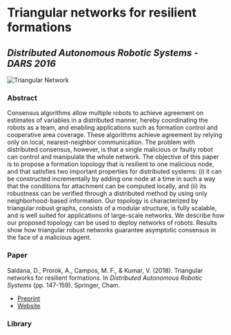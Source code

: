 # Triangular networks for resilient formations 
## _Distributed Autonomous Robotic Systems - DARS 2016_
![Triangular Network](http://swarmslab.com/wp-content/uploads/2022/01/triangular2.png)
### Abstract
Consensus algorithms allow multiple robots to achieve agreement on estimates of variables in a distributed manner, hereby coordinating the robots as a team, and enabling applications such as formation control and cooperative area coverage. These algorithms achieve agreement by relying only on local, nearest-neighbor communication. The problem with distributed consensus, however, is that a single malicious or faulty robot can control and manipulate the whole network. The objective of this paper is to propose a formation topology that is resilient to one malicious node, and that satisfies two important properties for distributed systems: (i) it can be constructed incrementally by adding one node at a time in such a way that the conditions for attachment can be computed locally, and (ii) its robustness can be verified through a distributed method by using only neighborhood-based information. Our topology is characterized by triangular robust graphs, consists of a modular structure, is fully scalable, and is well suited for applications of large-scale networks. We describe how our proposed topology can be used to deploy networks of robots. Results show how triangular robust networks guarantee asymptotic consensus in the face of a malicious agent.

### Paper
Saldana, D., Prorok, A., Campos, M. F., & Kumar, V. (2018). Triangular networks for resilient formations. In _Distributed Autonomous Robotic Systems_ (pp. 147-159). Springer, Cham.

* [Preprint](DARS2016-triangular_formations.pdf)
* [Website](https://link.springer.com/chapter/10.1007/978-3-319-73008-0_11)

### Library

